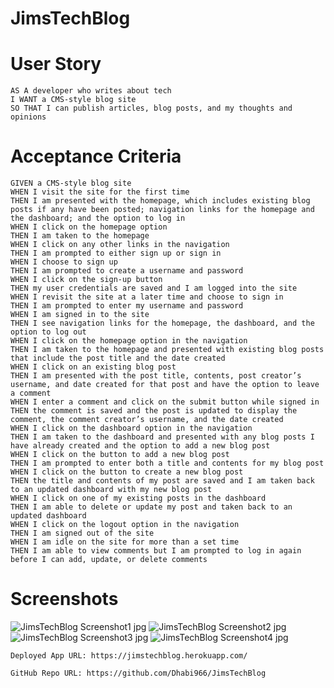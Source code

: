 # JimsTechBlog

# User Story
```
AS A developer who writes about tech
I WANT a CMS-style blog site
SO THAT I can publish articles, blog posts, and my thoughts and opinions

```

# Acceptance Criteria 
```
GIVEN a CMS-style blog site
WHEN I visit the site for the first time
THEN I am presented with the homepage, which includes existing blog posts if any have been posted; navigation links for the homepage and the dashboard; and the option to log in
WHEN I click on the homepage option
THEN I am taken to the homepage
WHEN I click on any other links in the navigation
THEN I am prompted to either sign up or sign in
WHEN I choose to sign up
THEN I am prompted to create a username and password
WHEN I click on the sign-up button
THEN my user credentials are saved and I am logged into the site
WHEN I revisit the site at a later time and choose to sign in
THEN I am prompted to enter my username and password
WHEN I am signed in to the site
THEN I see navigation links for the homepage, the dashboard, and the option to log out
WHEN I click on the homepage option in the navigation
THEN I am taken to the homepage and presented with existing blog posts that include the post title and the date created
WHEN I click on an existing blog post
THEN I am presented with the post title, contents, post creator’s username, and date created for that post and have the option to leave a comment
WHEN I enter a comment and click on the submit button while signed in
THEN the comment is saved and the post is updated to display the comment, the comment creator’s username, and the date created
WHEN I click on the dashboard option in the navigation
THEN I am taken to the dashboard and presented with any blog posts I have already created and the option to add a new blog post
WHEN I click on the button to add a new blog post
THEN I am prompted to enter both a title and contents for my blog post
WHEN I click on the button to create a new blog post
THEN the title and contents of my post are saved and I am taken back to an updated dashboard with my new blog post
WHEN I click on one of my existing posts in the dashboard
THEN I am able to delete or update my post and taken back to an updated dashboard
WHEN I click on the logout option in the navigation
THEN I am signed out of the site
WHEN I am idle on the site for more than a set time
THEN I am able to view comments but I am prompted to log in again before I can add, update, or delete comments

```
# Screenshots

![JimsTechBlog Screenshot1 jpg](https://user-images.githubusercontent.com/108851005/201587205-d80bb8ac-6cdf-4b48-82b4-f469e2062c0d.png)
![JimsTechBlog Screenshot2 jpg](https://user-images.githubusercontent.com/108851005/201587386-b04ec8dd-41d4-464e-a600-acffc9f63fd1.png)
![JimsTechBlog Screenshot3 jpg](https://user-images.githubusercontent.com/108851005/201587384-fe619a05-e0a8-4920-95b6-6c7b6a1a2a77.png)
![‫JimsTechBlog Screenshot4 jpg](https://user-images.githubusercontent.com/108851005/201587385-292c1463-58e4-4a5a-a808-23d4359e89ed.png)

```
Deployed App URL: https://jimstechblog.herokuapp.com/

GitHub Repo URL: https://github.com/Dhabi966/JimsTechBlog

